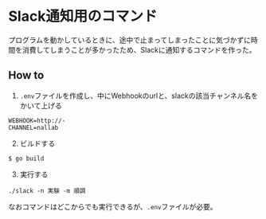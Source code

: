Slack通知用のコマンド
===

プログラムを動かしているときに、途中で止まってしまったことに気づかずに時間を消費してしまうことが多かったため、Slackに通知するコマンドを作った。

## How to

1. `.env`ファイルを作成し、中にWebhookのurlと、slackの該当チャンネル名をかいて上げる

```
WEBHOOK=http://-
CHANNEL=nallab
```

2. ビルドする

```
$ go build
```

3. 実行する

```
./slack -n 実験 -m 順調
```

なおコマンドはどこからでも実行できるが、`.env`ファイルが必要。

